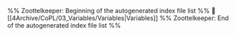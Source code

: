 %% Zoottelkeeper: Beginning of the autogenerated index file list  %%
📄 [[4Archive/CoPL/03_Variables/Variables|Variables]]
%% Zoottelkeeper: End of the autogenerated index file list  %%
